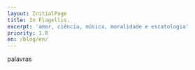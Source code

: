 ```yaml
---
layout: InitialPage
title: In Flagellis.
excerpt: 'amor, ciência, música, moralidade e escatologia'
priority: 1.0
en: /blog/en/
---
```

palavras
